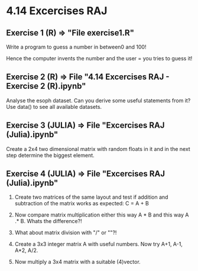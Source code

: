 # 4.14 Excercises RAJ

## Exercise 1 (R) => "File exercise1.R"

Write a program to guess a number in between0 and 100!

Hence the computer invents the number and the user = you tries to guess it!


## Exercise 2 (R) => File "4.14 Excercises RAJ - Exercise 2 (R).ipynb"

Analyse the esoph dataset. Can you derive some useful statements from it? Use data() to see all available datasets.


## Exercise 3 (JULIA) => File "Excercises RAJ (Julia).ipynb"

Create a 2x4 two dimensional matrix with random floats in it and in the next step determine the biggest element.


## Exercise 4 (JULIA) => File "Excercises RAJ (Julia).ipynb"

1. Create two matrices of the same layout and test if addition and subtraction of the matrix works as expected: C = A + B

2. Now compare matrix multiplication either this way A * B and this way A .* B. Whats the difference?!

3. What about matrix division with "/" or "\"?!

4. Create a 3x3 integer matrix A with useful numbers. Now try A+1, A-1, A*2, A/2.

5. Now multiply a 3x4 matrix with a suitable (4)vector.
